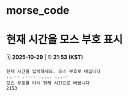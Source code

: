# morse_code
# 현재 시간을 모스 부호 표시
<!-- MORSE_TIME_START -->
🗓️ **2025-10-29** | ⏰ **21:53 (KST)**

```
현재 시간을 입력하세요. 모스 부호로 바꿉니다
..--- .---- ..... ...--
모스 부호를 다시 현재 시간으로 바꿉니다
2153
```
<!-- MORSE_TIME_END -->
